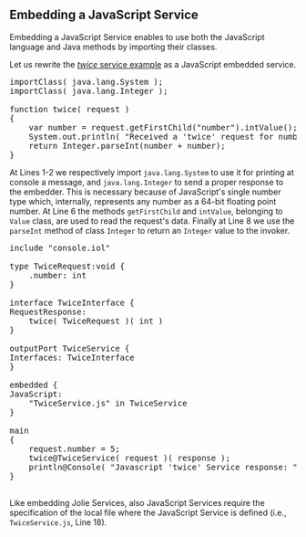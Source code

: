 ## Embedding a JavaScript Service

Embedding a JavaScript Service enables to use both the JavaScript language and Java methods by importing their classes.

Let us rewrite the [*twice* service example](architectural_composition/embedding_jolie.html) as a JavaScript embedded service.

<pre class="code">
importClass( java.lang.System );
importClass( java.lang.Integer );

function twice( request )
{
	var number = request.getFirstChild("number").intValue();
	System.out.println( "Received a 'twice' request for number: " + number );
	return Integer.parseInt(number + number);
}
</pre>

At Lines 1-2 we respectively import `java.lang.System` to use it for printing at console a message, and `java.lang.Integer` to send a proper response to the embedder. This is necessary because of JavaScript's single number type which, internally, represents any number as a 64-bit floating point number.
At Line 6 the methods `getFirstChild` and `intValue`, belonging to `Value` class, are used to read the request's data. Finally at Line 8 we use the `parseInt` method of class `Integer` to return an `Integer` value to the invoker.

<pre class="code">
include "console.iol"

type TwiceRequest:void {
	.number: int
}

interface TwiceInterface {
RequestResponse:
	twice( TwiceRequest )( int )
}

outputPort TwiceService {
Interfaces: TwiceInterface
}

embedded {
JavaScript:
	"TwiceService.js" in TwiceService
}

main
{
	request.number = 5;
	twice@TwiceService( request )( response );
	println@Console( "Javascript 'twice' Service response: " + response )()
}

</pre>

Like embedding Jolie Services, also JavaScript Services require the specification of the local file where the JavaScript Service is defined (i.e., `TwiceService.js`, Line 18).